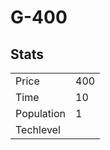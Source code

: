 # G-400

## Stats

<table>
    <tr>
        <td>Price</td>
        <td>400</td>
    </tr>
    <tr>
        <td>Time</td>
        <td>10</td>
    </tr>
    <tr>
        <td>Population</td>
        <td>1</td>
    </tr>
    <tr>
        <td>Techlevel</td>
        <td></td>
    </tr>
</table>
